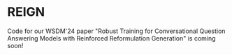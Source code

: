 # REIGN
Code for our WSDM'24 paper "Robust Training for Conversational Question Answering Models with Reinforced Reformulation Generation" is coming soon!
